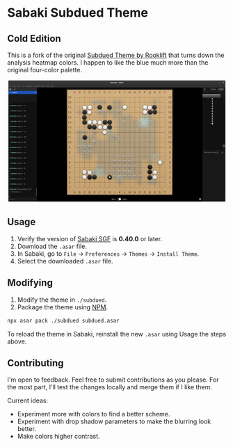 # Sabaki Subdued Theme

## Cold Edition

This is a fork of the original [Subdued Theme by Rooklift](https://github.com/rooklift/sabaki_subdued_theme_40) that turns down the analysis heatmap colors.
I happen to like the blue much more than the original four-color palette.

![Theme Screenshot](screenshot.png)

## Usage

1. Verify the version of [Sabaki SGF](https://github.com/yishn/Sabaki) is **0.40.0** or later.
2. Download the `.asar` file.
3. In Sabaki, go to `File` -> `Preferences` -> `Themes` -> `Install Theme`.
4. Select the downloaded `.asar` file.

## Modifying

1. Modify the theme in `./subdued`.
2. Package the theme using [NPM](https://www.npmjs.com/).

```sh
npx asar pack ./subdued subdued.asar
```

To reload the theme in Sabaki, reinstall the new `.asar` using Usage the steps above.

## Contributing

I'm open to feedback.
Feel free to submit contributions as you please.
For the most part, I'll test the changes locally and merge them if I like them.

Current ideas:

- Experiment more with colors to find a better scheme.
- Experiment with drop shadow parameters to make the blurring look better.
- Make colors higher contrast.
